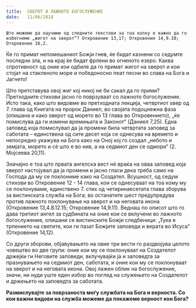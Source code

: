 ```yaml
---
title:  ЅВЕРОТ И ЛАЖНОТО БОГОСЛУЖЕНИЕ
date:   11/06/2018
---
```


`Што можеме да научиме од следните текстови за тоа колку е важно да го избегнеме „жигот на ѕверот“? Откровение 13,17; Откровение 14,9.10; Откровение 16,2.`

Ќе го примат непомешаниот Божји гнев, ќе бидат казнени со седумте последни зла, и на крај ќе бидат фрлени во огненото езеро. Каква спротивност од оние кои одбиле да го примат жигот на ѕверот и кои стојат на стакленото море и победоносно пеат песни во слава на Бога и Јагнето!

Што претставува овој жиг кој никој не би сакал да го прими? Претходните стихови јасно го поврзуваат со лажното богослужение. Исто така, како што видовме во претходната лекција, четвртиот ѕвер од 7. глава од Книгата на пророк Даниeл, во својата подоцнежна фаза (опишана и како ѕверот од морето во 13 глава во Откровението), „ќе помислува да ги измени времињата и Законот“ (Даниeл 7,25). Една заповед која помислувал да ја промени била четвртата заповед за саботата – единствена од сите десет која се однесува на времето и непосредно укажува на Бога како на Оној кој го создал „небото и земјата, морето и сѐ што е во нив, а на седмиот ден се одмори“ (2. Мојсеева 20,11).

Значајно е тоа што првата ангелска вест нѐ враќа на оваа заповед која ѕверот настојувал да ја промени и јасно гласи дека треба само на Господа да му се поклониме како на Создател. Всушност, од седум стихови во Откровение 12 - 14 глава, кои се однесуваат на тоа кому му се поклонуваме, единствено 7. стих од четиринаесетата глава зборува за вистинската служба на Бога; во останатите шест предупредува против лажното поклонување на ѕверот и на неговата икона (Откровение 13,4.8.12.15; Откровение 14,9.11). Веднаш по описот што го дава третиот ангел за судбината на оние кои се вклучени во лажното богослужение, опишани се вистинските Божји следбеници: „Тука е трпението на светите, кои ги пазат Божјите заповеди и верата во Исуса“ (Откровение 14,12).

Со други зборови, објавувањето на овие три вести го раздвојува целото човештво во две групи: оние кои му се поклонуваат на Создателот држејќи ги Неговите заповеди, вклучувајќи ја и заповедта за празнувањето на седмиот ден, саботата, и оние кои му се поклонуваат на ѕверот и на неговата икона. Овој лажен облик на богослужение, значи, ни нуди уште еден избор во поглед на служењето на Создателот и држењето на заповедта за саботата.

**Размислувајте за поврзаноста меѓу службата на Бога и верноста. Со кои важни видови на служба можеме да покажеме верност кон Бога?**
